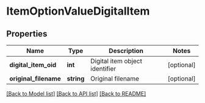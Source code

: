 # ItemOptionValueDigitalItem

## Properties
Name | Type | Description | Notes
------------ | ------------- | ------------- | -------------
**digital_item_oid** | **int** | Digital item object identifier | [optional] 
**original_filename** | **string** | Original filename | [optional] 

[[Back to Model list]](../README.md#documentation-for-models) [[Back to API list]](../README.md#documentation-for-api-endpoints) [[Back to README]](../README.md)


